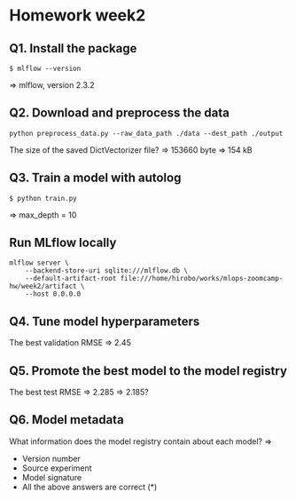 # Homework week2

## Q1. Install the package
```
$ mlflow --version
```
=> mlflow, version 2.3.2

## Q2. Download and preprocess the data
```
python preprocess_data.py --raw_data_path ./data --dest_path ./output
```
The size of the saved DictVectorizer file?
=> 153660 byte
=> 154 kB

## Q3. Train a model with autolog
```
$ python train.py
```
=> max_depth = 10

## Run MLflow locally
```
mlflow server \
    --backend-store-uri sqlite:///mlflow.db \
    --default-artifact-root file:///home/hirobo/works/mlops-zoomcamp-hw/week2/artifact \
    --host 0.0.0.0
```

## Q4. Tune model hyperparameters
The best validation RMSE => 2.45

## Q5. Promote the best model to the model registry
The best test RMSE => 2.285 => 2.185?

## Q6. Model metadata
What information does the model registry contain about each model?
=>
* Version number
* Source experiment
* Model signature
* All the above answers are correct (*)
